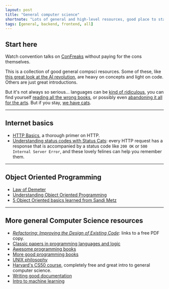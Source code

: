 ```yaml
---
layout: post
title: "General computer science"
shortnote: "Lots of general and high-level resources, good place to start."
tags: [general, backend, frontend, all]
---
```


## Start here
Watch convention talks on [ConFreaks](http://confreaks.tv/) without paying for the cons themselves.

This is a collection of good general compsci resources. Some of these, like [this great look at the AI revolution](https://medium.com/ai-revolution/ai-revolution-101-8dce1d9cb62d#.gupjgxmqb), are heavy on concepts and light on code. Others are just great introductions.

But it's not always so serious... languages can be [kind of ridiculous](https://www.destroyallsoftware.com/talks/wat), you can find yourself [reading all the wrong books](http://imgur.com/gallery/vqUQ5), or possibly even [abandoning it all for the arts](http://classicprogrammerpaintings.com/archive#_=_). But if you stay, [we have cats](https://http.cat/).

<hr>

## Internet basics
* [HTTP Basics](http://www3.ntu.edu.sg/home/ehchua/programming/webprogramming/http_basics.html), a thorough primer on HTTP.
* [Understanding status codes with Status Cats](https://http.cat/): every HTTP request has a response that is accompanied by a status code like `200 OK` or `500 Internal Server Error`, and these lovely felines can help you remember them.

<hr>

## Object Oriented Programming
* [Law of Demeter](http://devblog.avdi.org/2011/07/05/demeter-its-not-just-a-good-idea-its-the-law/)
* [Understanding Object Oriented Programming](http://inventwithpython.com/blog/2014/12/02/why-is-object-oriented-programming-useful-with-an-role-playing-game-example/  )
* [5 Object Oriented basics learned from Sandi Metz](https://18f.gsa.gov/2016/06/24/5-lessons-in-object-oriented-design-from-sandi-metz/?utm_source=rubyweekly&utm_medium=email)

<hr>

## More general Computer Science resources
* *[Refactoring: Improving the Design of Existing Code](https://www.csie.ntu.edu.tw/~r95004/Refactoring_improving_the_design_of_existing_code.pdf)*: links to a free PDF copy.
* [Classic papers in programming languages and logic](http://www.cs.cmu.edu/~crary/819-f09/)
* [Awesome programming books](http://www.catonmat.net/blog/top-100-books-part-one/?platform=hootsuite)
* [More good programming books](http://sixrevisions.com/lists/free-books-code/)
* [UNIX philosophy](http://www.catb.org/esr/writings/taoup/html/ch01s06.html)
* [Harvard's CS50 course](https://courses.edx.org/courses/course-v1:HarvardX+CS50+X/info), completely free and great intro to general computer science.
* [Writing good documentation](http://www.writethedocs.org/guide/writing/beginners-guide-to-docs/)
* [Intro to machine learning](https://medium.com/@ageitgey/machine-learning-is-fun-80ea3ec3c471#.ug8z4xv3y)
